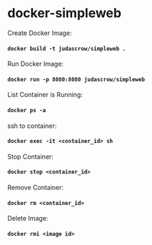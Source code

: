 # docker-simpleweb

Create Docker Image:
#### `docker build -t judascrow/simpleweb .`
Run Docker Image:
#### `docker run -p 8080:8080 judascrow/simpleweb`
List Container is Running:
#### `docker ps -a`
ssh to container:
#### `docker exec -it <container_id> sh`
Stop Container:
#### `docker stop <container_id>`
Remove Container:
#### `docker rm <container_id>`
Delete Image:
#### `docker rmi <image id>`
